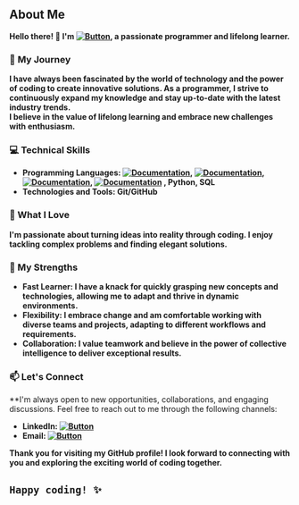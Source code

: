 
## About Me
**Hello there! 👋 I'm [![Button](https://img.shields.io/badge/iceman404-8A2BE2)](https://iceman404.com), a passionate programmer and lifelong learner.**

### 🌟 **My Journey**
**I have always been fascinated by the world of technology and the power of coding to create innovative solutions. As a programmer, I strive to continuously expand my knowledge and stay up-to-date with the latest industry trends.**    
**I believe in the value of lifelong learning and embrace new challenges with enthusiasm.**

### 💻 **Technical Skills**
- **Programming Languages: [![Documentation](https://img.shields.io/badge/C-blue)](https://devdocs.io/c/), [![Documentation](https://img.shields.io/badge/C++-blue)](https://isocpp.org/std/the-standard), [![Documentation](https://img.shields.io/badge/Embedded-C-blue)](http://www.8052mcu.com/), [![Documentation](https://img.shields.io/badge/JAVA-blue)](https://www.oracle.com/java/technologies/javase/jdk17-readme-downloads.html)
, Python, SQL**  
- **Technologies and Tools: Git/GitHub**

### 🚀 What I Love
**I'm passionate about turning ideas into reality through coding. I enjoy tackling complex problems and finding elegant solutions.**

### 💪 My Strengths
- **Fast Learner: I have a knack for quickly grasping new concepts and technologies, allowing me to adapt and thrive in dynamic environments.**  
- **Flexibility: I embrace change and am comfortable working with diverse teams and projects, adapting to different workflows and requirements.**  
- **Collaboration: I value teamwork and believe in the power of collective intelligence to deliver exceptional results.**  

<!--
## 📚 Open Source Contributions
I'm an active contributor to the open-source community and believe in the importance of giving back. You'll find some of my contributions and projects here on GitHub.
--->

### 📫 Let's Connect
**I'm always open to new opportunities, collaborations, and engaging discussions. Feel free to reach out to me through the following channels:

- **LinkedIn: [![Button](https://img.shields.io/badge/Linked-In-blue)](https://www.linkedin.com/in/john-subba-ic3man404/)**  
- **Email: [![Button](https://img.shields.io/badge/johnsubba404@gmail.com-09C4D0)](https://mail.google.com/mail/?view=cm&to=johnsubba404@gmail.com)**  

**Thank you for visiting my GitHub profile! I look forward to connecting with you and exploring the exciting world of coding together.**  

## `Happy coding! ✨` 
<!---
iceman404/iceman404 is a ✨ special ✨ repository because its `README.md` (this file) appears on your GitHub profile.
You can click the Preview link to take a look at your changes.
--->
